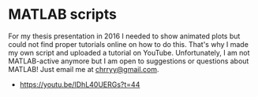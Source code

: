 # MATLAB scripts
For my thesis presentation in 2016 I needed to show animated plots but could not find proper tutorials online on how to do this. That's why I made my own script and uploaded a tutorial on YouTube. Unfortunately, I am not MATLAB-active anymore but I am open to suggestions or questions about MATLAB! Just email me at chrryy@gmail.com.
- https://youtu.be/IDhL40UERGs?t=44
